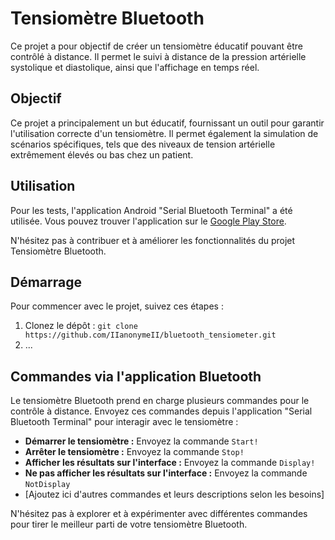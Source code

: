 # Tensiomètre Bluetooth

Ce projet a pour objectif de créer un tensiomètre éducatif pouvant être contrôlé à distance. Il permet le suivi à distance de la pression artérielle systolique et diastolique, ainsi que l'affichage en temps réel.

## Objectif
Ce projet a principalement un but éducatif, fournissant un outil pour garantir l'utilisation correcte d'un tensiomètre. Il permet également la simulation de scénarios spécifiques, tels que des niveaux de tension artérielle extrêmement élevés ou bas chez un patient.

## Utilisation
Pour les tests, l'application Android "Serial Bluetooth Terminal" a été utilisée. Vous pouvez trouver l'application sur le [Google Play Store](https://play.google.com/store/apps/details?id=de.kai_morich.serial_bluetooth_terminal).

N'hésitez pas à contribuer et à améliorer les fonctionnalités du projet Tensiomètre Bluetooth.

## Démarrage
Pour commencer avec le projet, suivez ces étapes :

1. Clonez le dépôt : `git clone https://github.com/IIanonymeII/bluetooth_tensiometer.git`
2. ...


## Commandes via l'application Bluetooth
Le tensiomètre Bluetooth prend en charge plusieurs commandes pour le contrôle à distance. Envoyez ces commandes depuis l'application "Serial Bluetooth Terminal" pour interagir avec le tensiomètre :

- **Démarrer le tensiomètre :** Envoyez la commande `Start!`
- **Arrêter le tensiomètre :** Envoyez la commande `Stop!`
- **Afficher les résultats sur l'interface :** Envoyez la commande `Display!`
- **Ne pas afficher les résultats sur l'interface :** Envoyez la commande `NotDisplay`
- [Ajoutez ici d'autres commandes et leurs descriptions selon les besoins]

N'hésitez pas à explorer et à expérimenter avec différentes commandes pour tirer le meilleur parti de votre tensiomètre Bluetooth.
